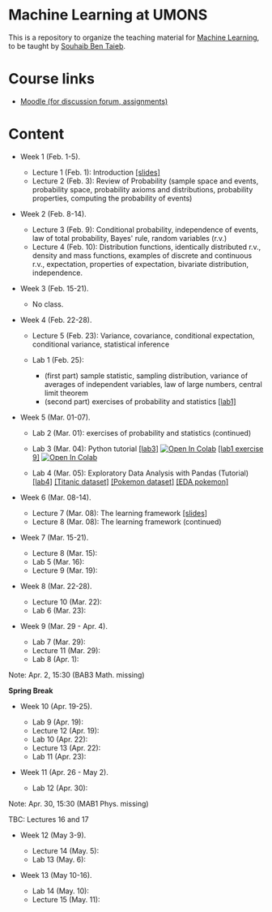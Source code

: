 # Machine Learning at UMONS

This is a repository to organize the teaching material for [Machine Learning](http://applications.umons.ac.be/web/en/pde/2020-2021/aa/S-INFO-256.htm), to be taught by [Souhaib Ben Taieb](http://www.souhaib-bentaieb.com).

# Course links

- [Moodle (for discussion forum, assignments)](https://moodle.umons.ac.be/course/view.php?id=2785)

# Content

<!--- LAST YEAER Lectures: 15 - Labs: 9 (30, 15) --->

<!--- THIS YEAER Lectures: 17 - Labs: 14 (30, 30) --->

- Week 1 (Feb. 1-5). 
  - Lecture 1 (Feb. 1): Introduction [[slides]](./slides/1-ml-introduction.pdf)
  - Lecture 2 (Feb. 3): Review of Probability (sample space and events, probability space, probability axioms and distributions, probability properties, computing the probability of events)

- Week 2 (Feb. 8-14). 
  - Lecture 3 (Feb. 9): Conditional probability, independence of events, law of total probability, Bayes' rule, random variables (r.v.)
  - Lecture 4 (Feb. 10): Distribution functions, identically distributed r.v., density and mass functions, examples of discrete and continuous r.v., expectation, properties of expectation, bivariate distribution, independence.
  
- Week 3 (Feb. 15-21).
  - No class.

- Week 4 (Feb. 22-28).
  - Lecture 5 (Feb. 23): Variance, covariance, conditional expectation, conditional variance, statistical inference

  - Lab 1 (Feb. 25): 
    - (first part) sample statistic, sampling distribution, variance of averages of independent variables, law of large numbers, central limit theorem
    - (second part) exercises of probability and statistics [[lab1]](./labs/lab1.pdf)

- Week 5 (Mar. 01-07).
  - Lab 2 (Mar. 01): exercises of probability and statistics (continued) 
  - Lab 3 (Mar. 04): Python tutorial [[lab3]](./labs/python_tutorial.ipynb) [![Open In Colab](https://colab.research.google.com/assets/colab-badge.svg)](https://colab.research.google.com/github/bsouhaib/ML21/blob/main/labs/python_tutorial.ipynb) [[lab1 exercise 9]](./labs/lab1-ex9.ipynb) [![Open In Colab](https://colab.research.google.com/assets/colab-badge.svg)](https://colab.research.google.com/github/bsouhaib/ML21/blob/main/labs/lab1-ex9.ipynb)

  - Lab 4 (Mar. 05): Exploratory Data Analysis with Pandas (Tutorial) [[lab4]](./labs/eda-pandas.ipynb)  [[Titanic dataset]](./labs/data/titanic.xls)  [[Pokemon dataset]](./labs/data/Pokemon.csv)   [[EDA pokemon]](./labs/eda-pokemon.ipynb)

- Week 6 (Mar. 08-14).
  - Lecture 7 (Mar. 08): The learning framework [[slides]](./slides/2-ml-learning-framework.pdf)
  - Lecture 8 (Mar. 08): The learning framework (continued)

- Week 7 (Mar. 15-21).
  - Lecture 8 (Mar. 15):
  - Lab 5 (Mar. 16):
  - Lecture 9 (Mar. 19):

- Week 8 (Mar. 22-28).
  - Lecture 10 (Mar. 22):
  - Lab 6 (Mar. 23):

- Week 9 (Mar. 29 - Apr. 4).
  - Lab 7 (Mar. 29):
  - Lecture 11 (Mar. 29):
  - Lab 8 (Apr. 1):

Note: Apr. 2, 15:30 (BAB3 Math. missing)

**Spring Break**

- Week 10 (Apr. 19-25).
  - Lab 9 (Apr. 19):
  - Lecture 12 (Apr. 19):
  - Lab 10 (Apr. 22):
  - Lecture 13 (Apr. 22):
  - Lab 11 (Apr. 23):


- Week 11 (Apr. 26 - May 2).
  - Lab 12 (Apr. 30):

Note: Apr. 30, 15:30 (MAB1 Phys. missing)

TBC: Lectures 16 and 17

- Week 12 (May 3-9).
  - Lecture 14 (May. 5):
  - Lab 13 (May. 6):

- Week 13 (May 10-16).
  - Lab 14 (May. 10):
  - Lecture 15 (May. 11):


